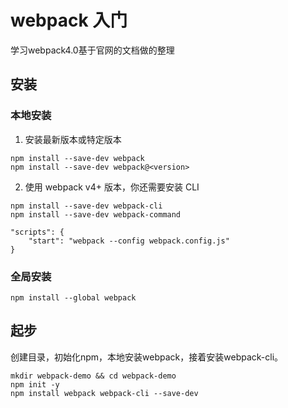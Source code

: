 # webpack 入门
学习webpack4.0基于官网的文档做的整理
## 安装
### 本地安装
1. 安装最新版本或特定版本
```
npm install --save-dev webpack
npm install --save-dev webpack@<version>
```
2. 使用 webpack v4+ 版本，你还需要安装 CLI
```
npm install --save-dev webpack-cli
npm install --save-dev webpack-command
```

[^补充]: 大部分项目推荐本地安装，可以使我们在引入破坏式变更(breaking change)的依赖时，更容易分别升级项目，webpack 通过运行一个或多个npm scripts

```
"scripts": {
    "start": "webpack --config webpack.config.js"
}
```

### 全局安装

```
npm install --global webpack
```
[^补充]: 不推荐全局安装 webpack。这会将你项目中的 webpack 锁定到指定版本，并且在使用不同的 webpack 版本的项目中，可能会导致构建失败。

## 起步

创建目录，初始化npm，本地安装webpack，接着安装webpack-cli。

```
mkdir webpack-demo && cd webpack-demo
npm init -y
npm install webpack webpack-cli --save-dev
```



